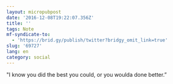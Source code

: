 ```yaml
---
layout: micropubpost
date: '2016-12-08T19:22:07.356Z'
title: ''
tags: Note
mf-syndicate-to:
  - 'https://brid.gy/publish/twitter?bridgy_omit_link=true'
slug: '69727'
lang: en
category: social
---
```

&quot;I know you did the best you could, or you woulda done better.” 
